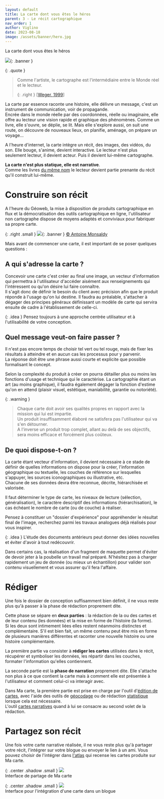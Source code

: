 ```yaml
---
layout: default
title: La carte dont vous êtes le héros
parent: 3 - Le récit cartographique
nav_order: 1
author: Viglino
date: 2023-08-18
image: /assets/banner/hero.jpg
---
```

La carte dont vous êtes le héros

![](/Macarte-MI/assets/banner/hero.jpg){: .banner }

{: .quote }
> Comme l'artiste, le cartographe est l'intermédiaire entre le Monde réel et le lecteur.
>
> {: .right }
> [[Weger, 1999](/Macarte-MI/annexes/biblio#weger-1999)]

La carte par essence raconte une histoire, elle délivre un message, c'est un instrument de communication, voir de propagande.   
Encrée dans le monde réelle par des coordonnées, réelle ou imaginaire, elle offre au lecteur une vision rapide et graphique des phénomènes. Comme un livre, elle s'ouvre, se déplie, se lit. Mais elle s'explore aussi, on suit une route, on découvre de nouveaux lieux, on planifie, aménage, on prépare un voyage... 

A l'heure d'internet, la carte intègre un récit, des images, des vidéos, du son. Elle bouge, s'anime, devient interactive. Le lecteur n'est plus seulement lecteur, il devient acteur. Puis il devient lui-même cartographe.

**La carte n'est plus statique, elle est narrative**.   
Comme les livres [du même nom](https://fr.wikipedia.org/wiki/Un_livre_dont_vous_%C3%AAtes_le_h%C3%A9ros) le lecteur devient partie prenante du récit qu'il construit lui-même.

# Construire son récit

A l'heure du Géoweb, la mise à disposition de produits cartographique en flux et la démocratisation des outils cartographique en ligne, l'utilisateur non cartographe dispose de moyens adaptés et conviviaux pour fabriquer sa propre carte.

{: .right .small }
![](/Macarte-MI/assets/banner/retro.jpg){: .banner }
 [&copy; Antoine Monsaldy](https://pixabay.com/fr/photos/vieille-r%C3%A9tro-antique-ancien-1130738/)


Mais avant de commencer une carte, il est important de se poser quelques questions :

## A qui s'adresse la carte ?

Concevoir une carte c'est créer au final une image, un vecteur d'information qui permettra à l'utilisateur d'accéder aisément aux renseignements qui l'intéressent ou qu'on désire lui faire connaître.   
Il s'agit donc de définir le besoin du client avec précision afin que le produit réponde à l'usage qu'on lui destine. Il faudra au préalable, s'attacher à dégager des principes généraux définissant un modèle de carte qui servira ensuite de cadre à l'établissement de celle-ci.

{: .idea }
Pensez toujours à une approche centrée utilisateur et à l'utilisabilité de votre conception.

## Quel message veut-on faire passer ?

Il n'est pas encore temps de choisir tel vert ou tel rouge, mais de fixer les résultats à atteindre et en aucun cas les processus pour y parvenir.    
La réponse doit être une phrase aussi courte et explicite que possible formalisant le concept.

Selon la complexité du produit à créer on pourra détailler plus ou moins les fonctions d'usage et technique qui le caractérise.
La cartographie étant un art (au moins graphique), il faudra également dégager la fonction d'estime qu'on en attend (plaisir visuel, estétique, maniabilité, garantie ou notoriété).

{: .warning }
> Chaque carte doit avoir ses qualités propres en rapport avec la mission qui lui est impartie.   
> Un produit insuffisamment élaboré ne satisfera pas l'utilisateur qui va s'en détourner.   
> A l'inverse un produit trop complet, allant au delà de ses objectifs, sera moins efficace et forcément plus coûteux.

## De quoi dispose-t-on ?

La carte étant vecteur d'information, il devient nécessaire à ce stade de définir de quelles informations on dispose pour la créer, l'information géographique ou textuelle, les couches de référence sur lesquelles s'appuyer, les sources iconographiques ou illustrative, etc.    
Chacune de ses données devra être reconnue, décrite, hiérarchisée et valorisée.

Il faut déterminer le type de carte, les niveaux de lecture (sélection, généralisation), le caractère descriptif des informations (hiérarchisation), le cas échéant le nombre de carte (ou de couche) à réaliser.

Pensez à constituer un "dossier d'expérience" pour appréhender le résultat final de l'image, recherchez parmi les travaux analogues déjà réalisés pour vous inspirer.   

{: .idea } 
L'étude des documents antérieurs peut donner des idées nouvelles et éviter d'avoir à tout redécouvrir.

Dans certains cas, la réalisation d'un fragment de maquette permet d'éviter de devoir jeter à la poubelle un travail mal préparé. N'hésitez pas à charger rapidement un jeu de donnée (ou mieux un échantillon) pour valider son contenu visuellement et vous assurer qu'il fera l'affaire.


# Rédiger 

Une fois le dossier de conception suffisamment bien définit, il ne vous reste plus qu'à passer à la phase de rédaction proprement dite.

Cette phase se sépare en **deux parties** : la rédaction de la ou des cartes et de leur contenu (les données) et la mise en forme de l'histoire (la forme).   
Si les deux sont intimement liées elles restent néanmoins distinctes et complémentaire. S'il est bien fait, un même contenu peut être mis en forme de plusieurs manières différentes et raconter une nouvelle histoire ou une histoire complémentaire.

La première partie va consister à **rédiger les cartes** utilisées dans le récit, récupérer et symboliser les données, les répartir dans les couches, formater l'information qu'elles contiennent.

La seconde partie est la **phase de narration** proprement dite. Elle s'attache non plus à ce que contient la carte mais à comment elle est présentée à l'utilisateur et comment celui-ci va interagir avec.

Dans Ma carte, la première partie est prise en charge par l'outil d'[édition de cartes](https://macarte.ign.fr/edition/carte/), avec l'aide des outils de [géocodage]() ou de rédaction [statistique](https://macarte.ign.fr/edition/statistique/) lorsque cela est nécessaire.   
L'outil [cartes narratives](https://macarte.ign.fr/edition/narration/) quand à lui se consacre au second volet de la rédaction.


# Partagez son récit

Une fois votre carte narrative réalisée, il ne vous reste plus qu'à partager votre récit, l'intégrer sur votre blogue ou envoyer le lien à un ami. 
Vous pouvez choisir de l'intégrer dans [l'atlas](https://macarte.ign.fr/atlas/) qui recense les cartes produite sur Ma carte.

{: .center .shadow .small }
![](/Macarte-MI/assets//img/ch3.1-share.png)   
Interface de partage de Ma carte

{: .center .shadow .small }
![](/Macarte-MI/assets//img/ch3.1-share2.jpg)   
Interface pour l'intégration d'une carte dans un blogue

